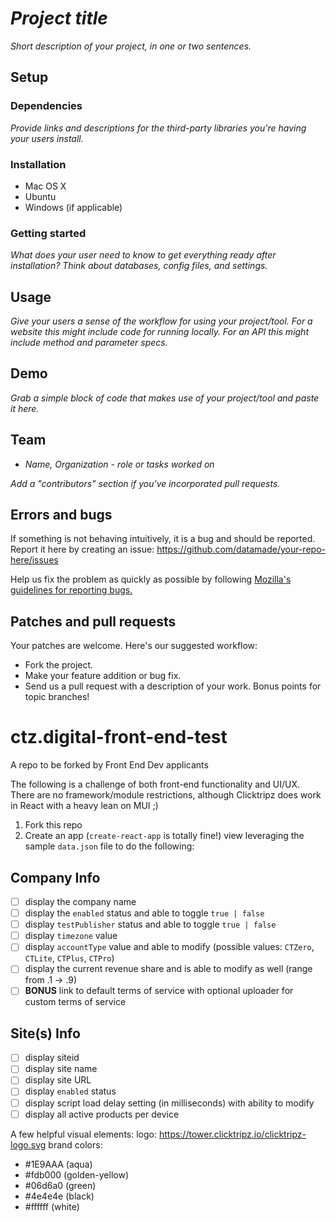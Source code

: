 # _Project title_

_Short description of your project, in one or two sentences._

## Setup

### Dependencies

_Provide links and descriptions for the third-party libraries you're having your users install._

### Installation

- Mac OS X
- Ubuntu
- Windows (if applicable)

### Getting started

_What does your user need to know to get everything ready after installation?_
_Think about databases, config files, and settings._

## Usage

_Give your users a sense of the workflow for using your project/tool._
_For a website this might include code for running locally._
_For an API this might include method and parameter specs._

## Demo

_Grab a simple block of code that makes use of your project/tool and paste it here._

## Team

- _Name, Organization - role or tasks worked on_

_Add a "contributors" section if you've incorporated pull requests._

## Errors and bugs

If something is not behaving intuitively, it is a bug and should be reported.
Report it here by creating an issue: https://github.com/datamade/your-repo-here/issues

Help us fix the problem as quickly as possible by following [Mozilla's guidelines for reporting bugs.](https://developer.mozilla.org/en-US/docs/Mozilla/QA/Bug_writing_guidelines#General_Outline_of_a_Bug_Report)

## Patches and pull requests

Your patches are welcome. Here's our suggested workflow:

- Fork the project.
- Make your feature addition or bug fix.
- Send us a pull request with a description of your work. Bonus points for topic branches!

# ctz.digital-front-end-test

A repo to be forked by Front End Dev applicants

The following is a challenge of both front-end functionality and UI/UX. There are no framework/module restrictions, although Clicktripz does work in React with a heavy lean on MUI ;)

1. Fork this repo
2. Create an app (`create-react-app` is totally fine!) view leveraging the sample `data.json` file to do the following:

## Company Info

- [ ] display the company name
- [ ] display the `enabled` status and able to toggle `true | false`
- [ ] display `testPublisher` status and able to toggle `true | false`
- [ ] display `timezone` value
- [ ] display `accountType` value and able to modify (possible values: `CTZero`, `CTLite`, `CTPlus`, `CTPro`)
- [ ] display the current revenue share and is able to modify as well (range from .1 -> .9)
- [ ] **BONUS** link to default terms of service with optional uploader for custom terms of service

## Site(s) Info

- [ ] display siteid
- [ ] display site name
- [ ] display site URL
- [ ] display `enabled` status
- [ ] display script load delay setting (in milliseconds) with ability to modify
- [ ] display all active products per device

A few helpful visual elements:
logo: https://tower.clicktripz.io/clicktripz-logo.svg
brand colors:

- #1E9AAA (aqua)
- #fdb000 (golden-yellow)
- #06d6a0 (green)
- #4e4e4e (black)
- #ffffff (white)
